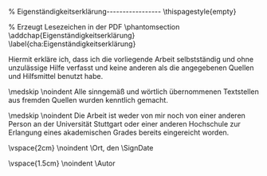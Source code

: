% Eigenständigkeitserklärung-----------------
\thispagestyle{empty}

% Erzeugt Lesezeichen in der PDF
\phantomsection
\addchap{Eigenständigkeitserklärung}
\label{cha:Eigenständigkeitserklärung}

Hiermit erkläre ich, dass ich die vorliegende Arbeit selbstständig und ohne unzulässige Hilfe verfasst und keine anderen als die angegebenen Quellen und Hilfsmittel benutzt habe.

\medskip
\noindent
Alle sinngemäß und wörtlich übernommenen Textstellen aus fremden Quellen wurden kenntlich gemacht.

\medskip
\noindent
Die Arbeit ist weder von mir noch von einer anderen Person an der Universität Stuttgart oder einer anderen Hochschule zur Erlangung eines akademischen Grades bereits eingereicht worden.

\vspace{2cm}
\noindent
\Ort, den \SignDate

\vspace{1.5cm}
\noindent
\Autor